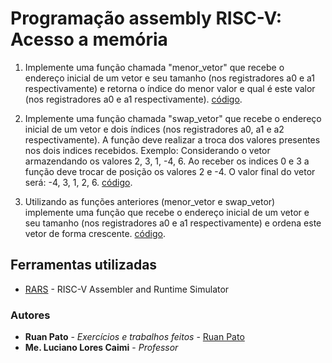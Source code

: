 # Programação assembly RISC-V: Acesso a memória #

1) Implemente uma função chamada "menor_vetor" que recebe o endereço inicial de um vetor e seu tamanho (nos registradores  a0 e a1 respectivamente) e retorna  o índice do menor valor e qual é este valor (nos registradores  a0 e a1 respectivamente). [código](https://github.com/ruanpato/gex612/tree/master/acesso_a_memoria/acesso_1.s).

2) Implemente uma função chamada "swap_vetor" que recebe o endereço inicial de um vetor e dois índices (nos registradores  a0, a1  e a2 respectivamente). A função deve realizar a troca dos valores presentes nos dois indices recebidos. Exemplo: Considerando o vetor armazendando os valores 2, 3, 1, -4, 6. Ao receber os indices 0 e 3 a função deve trocar de posição os valores 2 e -4. O valor final do vetor será: -4, 3, 1, 2, 6. [código](https://github.com/ruanpato/gex612/tree/master/acesso_a_memoria/acesso_2.s).

3) Utilizando as funções anteriores (menor_vetor e swap_vetor) implemente uma função que  recebe o endereço inicial de um vetor e seu tamanho (nos registradores  a0 e a1 respectivamente) e ordena este vetor de forma crescente. [código](https://github.com/ruanpato/gex612/tree/master/acesso_a_memoria/acesso_3.s).

## Ferramentas utilizadas ##
* [RARS](https://github.com/TheThirdOne/rars) - RISC-V Assembler and Runtime Simulator

### Autores ###

* **Ruan Pato** - *Exercícios e trabalhos feitos* - [Ruan Pato](https://github.com/ruanpato)
* **Me. Luciano Lores Caimi** - *Professor*